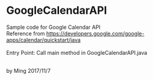 # GoogleCalendarAPI
Sample code for Google Calendar API<br>
Reference from https://developers.google.com/google-apps/calendar/quickstart/java<br>
<br>
Entry Point: Call main method in GoogleCalendarAPI.java

<br>
by Ming 2017/11/7
